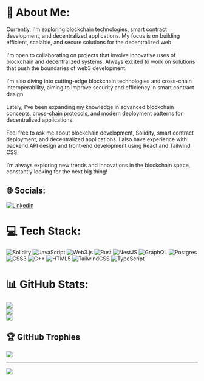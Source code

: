 # 💫 About Me:
Currently, I'm exploring blockchain technologies, smart contract development, and decentralized applications. My focus is on building efficient, scalable, and secure solutions for the decentralized web.<br><br>I'm open to collaborating on projects that involve innovative uses of blockchain and decentralized systems. Always excited to work on solutions that push the boundaries of web3 development.<br><br>I'm also diving into cutting-edge blockchain technologies and cross-chain interoperability, aiming to improve security and efficiency in smart contract design.<br><br>Lately, I've been expanding my knowledge in advanced blockchain concepts, cross-chain protocols, and modern deployment patterns for decentralized applications.<br><br>Feel free to ask me about blockchain development, Solidity, smart contract deployment, and decentralized applications. I also have experience with backend API design and front-end development using React and Tailwind CSS.<br><br> I’m always exploring new trends and innovations in the blockchain space, constantly looking for the next big thing!


## 🌐 Socials:
[![LinkedIn](https://img.shields.io/badge/LinkedIn-%230077B5.svg?logo=linkedin&logoColor=white)](https://linkedin.com/in/https://www.linkedin.com/in/muhammad-hassan-943780217/) 

# 💻 Tech Stack:
![Solidity](https://img.shields.io/badge/Solidity-%23363636.svg?style=for-the-badge&logo=solidity&logoColor=white) ![JavaScript](https://img.shields.io/badge/javascript-%23323330.svg?style=for-the-badge&logo=javascript&logoColor=%23F7DF1E) ![Web3.js](https://img.shields.io/badge/web3.js-F16822?style=for-the-badge&logo=web3.js&logoColor=white) ![Rust](https://img.shields.io/badge/rust-%23000000.svg?style=for-the-badge&logo=rust&logoColor=white) ![NestJS](https://img.shields.io/badge/nestjs-%23E0234E.svg?style=for-the-badge&logo=nestjs&logoColor=white) ![GraphQL](https://img.shields.io/badge/-GraphQL-E10098?style=for-the-badge&logo=graphql&logoColor=white) ![Postgres](https://img.shields.io/badge/postgres-%23316192.svg?style=for-the-badge&logo=postgresql&logoColor=white) ![CSS3](https://img.shields.io/badge/css3-%231572B6.svg?style=for-the-badge&logo=css3&logoColor=white) ![C++](https://img.shields.io/badge/c++-%2300599C.svg?style=for-the-badge&logo=c%2B%2B&logoColor=white) ![HTML5](https://img.shields.io/badge/html5-%23E34F26.svg?style=for-the-badge&logo=html5&logoColor=white) ![TailwindCSS](https://img.shields.io/badge/tailwindcss-%2338B2AC.svg?style=for-the-badge&logo=tailwind-css&logoColor=white) ![TypeScript](https://img.shields.io/badge/typescript-%23007ACC.svg?style=for-the-badge&logo=typescript&logoColor=white)
# 📊 GitHub Stats:
![](https://github-readme-stats.vercel.app/api?username=M-hassan-ch&theme=dark&hide_border=true&include_all_commits=true&count_private=true)<br/>
![](https://github-readme-streak-stats.herokuapp.com/?user=M-hassan-ch&theme=dark&hide_border=true)<br/>
![](https://github-readme-stats.vercel.app/api/top-langs/?username=M-hassan-ch&theme=dark&hide_border=true&include_all_commits=true&count_private=true&layout=compact)

## 🏆 GitHub Trophies
![](https://github-profile-trophy.vercel.app/?username=M-hassan-ch&theme=dark&no-frame=false&no-bg=true&margin-w=4)

---
[![](https://visitcount.itsvg.in/api?id=M-hassan-ch&icon=0&color=12)](https://visitcount.itsvg.in)

<!-- Proudly created with GPRM ( https://gprm.itsvg.in ) -->
